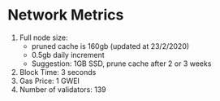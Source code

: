 # Network Metrics

1. Full node size:&#x20;
   * pruned cache is 160gb (updated at 23/2/2020)
   * 0.5gb daily increment
   * Suggestion: 1GB SSD, prune cache after 2 or 3 weeks
2. Block Time: 3 seconds
3. Gas Price: 1 GWEI
4. Number of validators: 139
